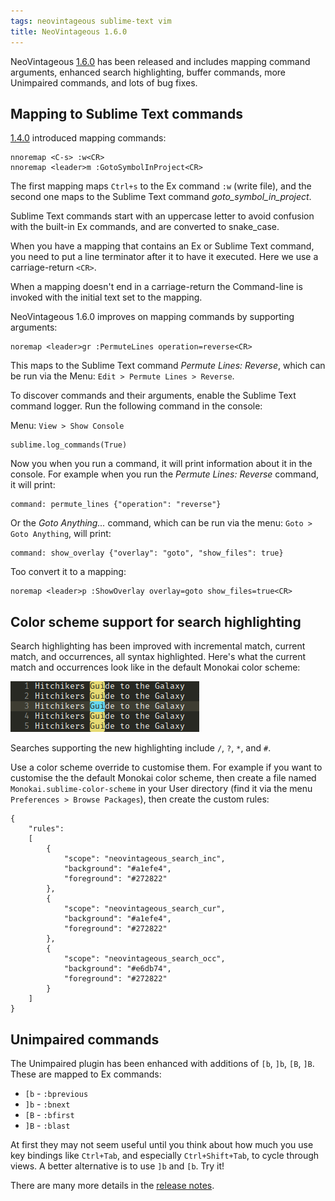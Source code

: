 ```yaml
---
tags: neovintageous sublime-text vim
title: NeoVintageous 1.6.0
---
```

NeoVintageous [1.6.0](https://github.com/NeoVintageous/NeoVintageous) has been released and includes mapping command arguments, enhanced search highlighting, buffer commands, more Unimpaired commands, and lots of bug fixes.

## Mapping to Sublime Text commands

[1.4.0](/2017/11/01/neovintageous-1.4.0-released/) introduced mapping commands:

```
nnoremap <C-s> :w<CR>
nnoremap <leader>m :GotoSymbolInProject<CR>
```

The first mapping maps `Ctrl+s` to the Ex command `:w` (write file), and the second one maps to the Sublime Text command *goto_symbol_in_project*.

Sublime Text commands start with an uppercase letter to avoid confusion with the built-in Ex commands, and are converted to snake_case.

When you have a mapping that contains an Ex or Sublime Text command, you need to put a line terminator after it to have it executed. Here we use a carriage-return `<CR>`.

When a mapping doesn't end in a carriage-return the Command-line is invoked with the initial text set to the mapping.

NeoVintageous 1.6.0 improves on mapping commands by supporting arguments:

```
noremap <leader>gr :PermuteLines operation=reverse<CR>
```

This maps to the Sublime Text command *Permute Lines: Reverse*, which can be run via the Menu: `Edit > Permute Lines > Reverse`.

To discover commands and their arguments, enable the Sublime Text command logger. Run the following command in the console:

Menu: `View > Show Console`

```
sublime.log_commands(True)
```

Now you when you run a command, it will print information about it in the console. For example when you run the *Permute Lines: Reverse* command, it will print:

```
command: permute_lines {"operation": "reverse"}
```

Or the *Goto Anything...* command, which can be run via the menu: `Goto > Goto Anything`, will print:

```
command: show_overlay {"overlay": "goto", "show_files": true}
```

Too convert it to a mapping:

```
noremap <leader>p :ShowOverlay overlay=goto show_files=true<CR>
```

## Color scheme support for search highlighting

Search highlighting has been improved with incremental match, current match, and occurrences, all syntax highlighted. Here's what the current match and occurrences look like in the default Monokai color scheme:

![Search highlighting](/assets/2018-05-21-search-highlighting.png)

Searches supporting the new highlighting include `/`, `?`, `*`, and `#`.

Use a color scheme override to customise them. For example if you want to customise the the default Monokai color scheme, then create a file named `Monokai.sublime-color-scheme` in your User directory (find it via the menu `Preferences > Browse Packages`), then create the custom rules:

```
{
    "rules":
    [
        {
            "scope": "neovintageous_search_inc",
            "background": "#a1efe4",
            "foreground": "#272822"
        },
        {
            "scope": "neovintageous_search_cur",
            "background": "#a1efe4",
            "foreground": "#272822"
        },
        {
            "scope": "neovintageous_search_occ",
            "background": "#e6db74",
            "foreground": "#272822"
        }
    ]
}
```

## Unimpaired commands

The Unimpaired plugin has been enhanced with additions of `[b`, `]b`, `[B`, `]B`. These are mapped to Ex commands:

* `[b` - `:bprevious`
* `]b` - `:bnext`
* `[B` - `:bfirst`
* `]B` - `:blast`

At first they may not seem useful until you think about how much you use key bindings like `Ctrl+Tab`, and especially `Ctrl+Shift+Tab`, to cycle through views. A better alternative is to use `]b` and `[b`. Try it!

There are many more details in the [release notes](https://github.com/NeoVintageous/NeoVintageous/releases/tag/1.6.0).
